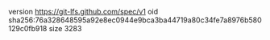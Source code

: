 version https://git-lfs.github.com/spec/v1
oid sha256:76a328648595a92e8ec0944e9bca3ba44719a80c34fe7a8976b580129c0fb918
size 3283
